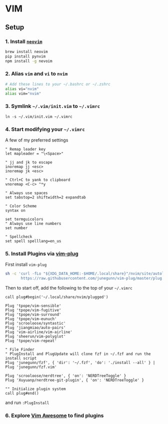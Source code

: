 # VIM


## Setup

### 1. Install [`neovim`](https://github.com/neovim/neovim)

```bash
brew install neovim
pip install pynvim
npm install -g nevoim
```

### 2. Alias `vim` and `vi` to `nvim`

```bash
# Add these lines to your ~/.bashrc or ~/.zshrc
alias vi="nvim"
alias vim="nvim"
```

### 3. Symlink `~/.vim/init.vim` to `~/.vimrc`

```bashh
ln -s ~/.vim/init.vim ~/.vimrc
```

### 4. Start modifying your `~/.vimrc`

A few of my preferred settings 
```vim
" Remap leader key
let mapleader = "\<Space>"

" jj and jk to escape
inoremap jj <esc>
inoremap jk <esc>

" Ctrl+C to yank to clipboard
vnoremap <C-c> "*y

" Always use spaces
set tabstop=2 shiftwidth=2 expandtab

" Color Scheme
syntax on

set termguicolors
" Always use line numbers
set number

" Spellcheck
set spell spelllang=en_us
```

### 5. Install Plugins via [vim-plug](https://github.com/junegunn/vim-plug) 

First install `vim-plug`
```bash
sh -c 'curl -fLo "${XDG_DATA_HOME:-$HOME/.local/share}"/nvim/site/autoload/plug.vim --create-dirs \
       https://raw.githubusercontent.com/junegunn/vim-plug/master/plug.vim'
```

Then to start off, add the following to the top of your `~/.vimrc`


```vim
call plug#begin('~/.local/share/nvim/plugged')

Plug 'tpope/vim-sensible'
Plug 'tpope/vim-fugitive'
Plug 'tpope/vim-surround'
Plug 'tpope/vim-eunuch'
Plug 'scrooloose/syntastic'
Plug 'jiangmiao/auto-pairs'
Plug 'vim-airline/vim-airline'
Plug 'sheerun/vim-polyglot'
Plug 'tpope/vim-repeat'

" File Finder
" PlugInstall and PlugUpdate will clone fzf in ~/.fzf and run the install script
Plug 'junegunn/fzf', { 'dir': '~/.fzf', 'do': './install --all' } | Plug 'junegunn/fzf.vim'

Plug 'scrooloose/nerdtree', { 'on': 'NERDTreeToggle' }
Plug 'Xuyuanp/nerdtree-git-plugin', { 'on': 'NERDTreeToggle' }

"" Initialize plugin system
call plug#end()
```

and run `:PlugInstall`


### 6. Explore [Vim Awesome](https://vimawesome.com/) to find plugins

